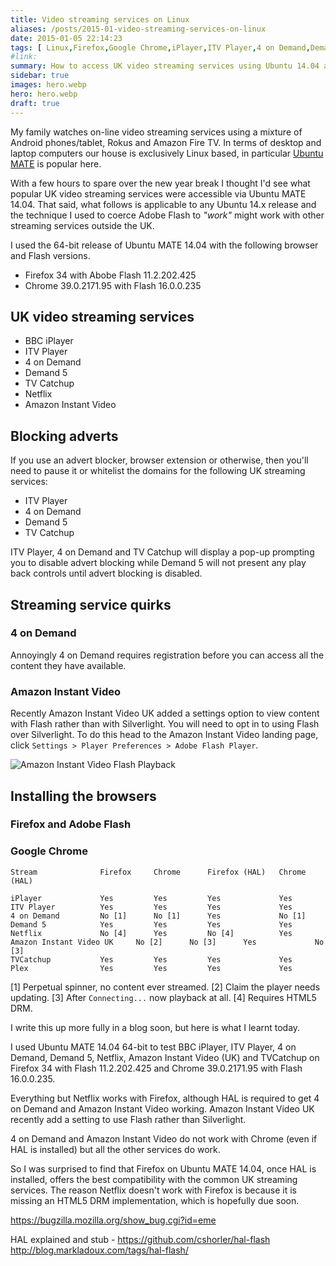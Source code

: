 ```yaml
---
title: Video streaming services on Linux
aliases: /posts/2015-01-video-streaming-services-on-linux
date: 2015-01-05 22:14:23
tags: [ Linux,Firefox,Google Chrome,iPlayer,ITV Player,4 on Demand,Demand 5,Amazon Instant Video,Netflix,TVCatchup,Plex,draft ]
#link:
summary: How to access UK video streaming services using Ubuntu 14.04 and 14.10.
sidebar: true
images: hero.webp
hero: hero.webp
draft: true
---
```


My family watches on-line video streaming services using a mixture of Android
phones/tablet, Rokus and Amazon Fire TV. In terms of desktop and laptop computers
our house is exclusively Linux based, in particular [Ubuntu MATE](https://ubuntu-mate.org)
is popular here.

With a few hours to spare over the new year break I thought I'd see what popular
UK video streaming services were accessible via Ubuntu MATE 14.04. That said,
what follows is applicable to any Ubuntu 14.x release and the technique I used
to coerce Adobe Flash to *"work"* might work with other streaming services
outside the UK.

I used the 64-bit release of Ubuntu MATE 14.04 with the following browser and
Flash versions.

  * Firefox 34 with Abobe Flash 11.2.202.425
  * Chrome 39.0.2171.95 with Flash 16.0.0.235

## UK video streaming services

  * BBC iPlayer
  * ITV Player
  * 4 on Demand
  * Demand 5
  * TV Catchup
  * Netflix
  * Amazon Instant Video

## Blocking adverts

If you use an advert blocker, browser extension or otherwise, then you'll need
to pause it or whitelist the domains for the following UK streaming services:

  * ITV Player
  * 4 on Demand
  * Demand 5
  * TV Catchup

ITV Player, 4 on Demand and TV Catchup will display a pop-up prompting you to
disable advert blocking while Demand 5 will not present any play back controls
until advert blocking is disabled.

## Streaming service quirks

### 4 on Demand

Annoyingly 4 on Demand requires registration before you can access all the
content they have available.

### Amazon Instant Video

Recently Amazon Instant Video UK added a settings option to view content with
Flash rather than with Silverlight. You will need to opt in to using Flash over
Silverlight. To do this head to the Amazon Instant Video landing page, click
`Settings > Player Preferences > Adobe Flash Player`.

![Amazon Instant Video Flash Playback](/assets/img/screenshots/amazon-instant-video-flash.png "Enable Flash Playback on Amazon Instant Video")

## Installing the browsers

### Firefox and Adobe Flash

### Google Chrome

```text
Stream				Firefox		Chrome		Firefox (HAL)	Chrome (HAL)

iPlayer				Yes			Yes			Yes				Yes
ITV Player			Yes			Yes			Yes				Yes
4 on Demand			No [1]		No [1]		Yes				No [1]
Demand 5			Yes			Yes     	Yes				Yes
Netflix				No [4]		Yes			No [4]			Yes
Amazon Instant Video UK		No [2]		No [3]		Yes				No [3]
TVCatchup       	Yes			Yes			Yes				Yes
Plex				Yes			Yes			Yes				Yes
```

[1] Perpetual spinner, no content ever streamed.
[2] Claim the player needs updating.
[3] After `Connecting...` now playback at all.
[4] Requires HTML5 DRM.


I write this up more fully in a blog soon, but here is what I learnt today.

I used Ubuntu MATE 14.04 64-bit to test BBC iPlayer, ITV Player, 4 on Demand, Demand 5, Netflix, Amazon Instant Video (UK) and TVCatchup on Firefox 34 with Flash 11.2.202.425 and Chrome 39.0.2171.95 with Flash 16.0.0.235.

Everything but Netflix works with Firefox, although HAL is required to get 4 on Demand and Amazon Instant Video working. Amazon Instant Video UK recently add a setting to use  Flash rather than Silverlight.

4 on Demand and Amazon Instant Video do not work with Chrome (even if HAL is installed) but all the other services do work.

So I was surprised to find that Firefox on Ubuntu MATE 14.04, once HAL is installed, offers the best compatibility with the common UK streaming services. The reason Netflix doesn't work with Firefox is because it is missing an HTML5 DRM implementation, which is hopefully due soon.﻿


https://bugzilla.mozilla.org/show_bug.cgi?id=eme

HAL explained and stub - https://github.com/cshorler/hal-flash
http://blog.markladoux.com/tags/hal-flash/
